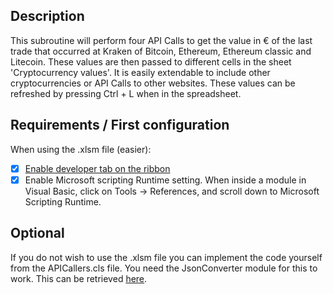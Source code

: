 ## Description
This subroutine will perform four API Calls to get the value in € of the last trade that occurred at Kraken of Bitcoin, Ethereum, Ethereum classic and Litecoin. These values are then passed to different cells in the sheet 'Cryptocurrency values'. It is easily extendable to include other cryptocurrencies or API Calls to other websites. These values can be refreshed by pressing Ctrl + L when in the spreadsheet.

## Requirements / First configuration
When using the .xlsm file (easier):
- [x] [Enable developer tab on the ribbon](https://msdn.microsoft.com/nl-nl/library/bb608625.aspx)
- [x] Enable Microsoft scripting Runtime setting. When inside a module in Visual Basic, click on Tools -> References, and scroll down to Microsoft Scripting Runtime.

## Optional
If you do not wish to use the .xlsm file you can implement the code yourself from the APICallers.cls file.
You need the JsonConverter module for this to work. This can be retrieved [here](https://github.com/VBA-tools/VBA-JSON).


